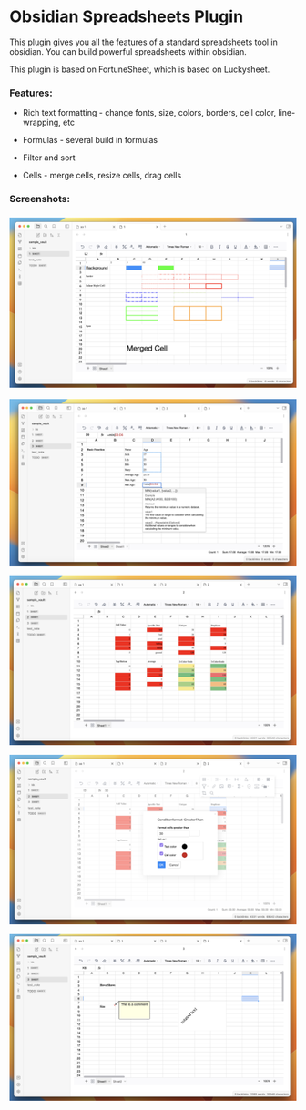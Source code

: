 # Obsidian Spreadsheets Plugin

This plugin gives you all the features of a standard spreadsheets tool in obsidian. You can build powerful spreadsheets within obsidian. 

This plugin is based on FortuneSheet, which is based on Luckysheet. 

### Features: 

- Rich text formatting - change fonts, size, colors, borders, cell color, line-wrapping, etc

- Formulas - several build in formulas 

- Filter and sort 

- Cells - merge cells, resize cells, drag cells 

  

### Screenshots: 

### ![screen1](assets/screen1.png)

![screen2](assets/screen2.png)



![screen3](assets/screen3.png)

![screen3](assets/screen4.png)



![screen5](assets/screen5.png)

